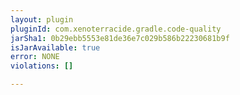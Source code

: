 ```yaml
---
layout: plugin
pluginId: com.xenoterracide.gradle.code-quality
jarSha1: 0b29ebb5553e81de36e7c029b586b22230681b9f
isJarAvailable: true
error: NONE
violations: []

---
```

